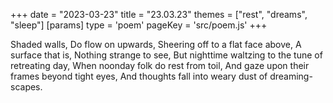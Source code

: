 +++
date = "2023-03-23"
title = "23.03.23"
themes = ["rest", "dreams", "sleep"]
[params]
  type = 'poem'
  pageKey = 'src/poem.js'
+++

Shaded walls,
Do flow on upwards,
Sheering off to a flat face above,
A surface that is,
Nothing strange to see,
But nighttime waltzing to the tune of retreating day,
When noonday folk do rest from toil,
And gaze upon their frames beyond tight eyes,
And thoughts fall into weary dust of dreaming-scapes.
